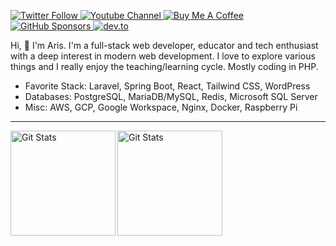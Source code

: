 <p>
  <a href="https://twitter.com/riipandi" target="_blank" rel="noopener noreferrer">
    <img alt="Twitter Follow" src="https://img.shields.io/twitter/follow/riipandi?style=for-the-badge&logo=twitter&logoColor=white">
  </a>
  <a href="https://www.youtube.com/channel/UCwNN8WeUgXzqaSEjPNLuLmw" target="_blank" rel="noopener noreferrer">
    <img alt="Youtube Channel" src="https://img.shields.io/badge/-YouTube-red?&style=for-the-badge&logo=youtube&logoColor=white">
  </a>
  <a href="https://karyakarsa.com/aris/rewards" title="Buy Me A Coffee" target="_blank" rel="noopener noreferrer">
    <img src="https://img.shields.io/badge/buy%20me%20a%20coffee-donate-yellow.svg?style=for-the-badge" alt="Buy Me A Coffee" />
  </a>
  <a href="https://github.com/sponsors/riipandi" target="_blank" rel="noopener noreferrer">
    <img alt="GitHub Sponsors" src="https://img.shields.io/static/v1?label=Sponsor&message=%E2%9D%A4&logo=GitHub&style=for-the-badge">
  </a>
  <a href="https://dev.to/aris" target="_blank" rel="noopener noreferrer">
    <img alt="dev.to" src="https://img.shields.io/badge/DEV.TO-%230A0A0A.svg?&style=for-the-badge&logo=dev-dot-to&logoColor=white">
  </a>
</p>

Hi, 👋  I'm Aris. I'm a full-stack web developer, educator and tech enthusiast with a deep interest in modern web development.
I love to explore various things and I really enjoy the teaching/learning cycle. Mostly coding in PHP.

* Favorite Stack: Laravel, Spring Boot, React, Tailwind CSS, WordPress
* Databases: PostgreSQL, MariaDB/MySQL, Redis, Microsoft SQL Server
* Misc: AWS, GCP, Google Workspace, Nginx, Docker, Raspberry Pi

---

<img alt="Git Stats" src="https://github-readme-stats.vercel.app/api/top-langs/?username=riipandi&layout=compact&theme=radical" align="left" height="168" />
<img alt="Git Stats" src="https://github-readme-stats.vercel.app/api?username=riipandi&show_icons=true&theme=radical&include_all_commits=true&count_private=true" align="left" height="168" />
